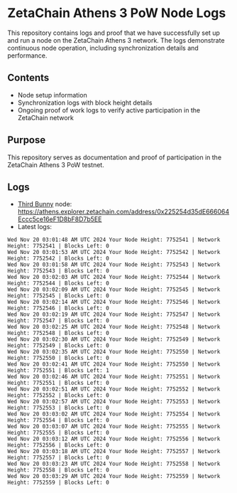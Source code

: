 # ZetaChain Athens 3 PoW Node Logs
This repository contains logs and proof that we have successfully set up and run a node on the ZetaChain Athens 3 network. The logs demonstrate continuous node operation, including synchronization details and performance.

## Contents
- Node setup information
- Synchronization logs with block height details
- Ongoing proof of work logs to verify active participation in the ZetaChain network

## Purpose
This repository serves as documentation and proof of participation in the ZetaChain Athens 3 PoW testnet.

## Logs

- [Third Bunny](https://thirdbunny.xyz/) node: https://athens.explorer.zetachain.com/address/0x225254d35dE666064Eccc5ce16eF1D8bF8D7b5EE
- Latest logs:
```
Wed Nov 20 03:01:48 AM UTC 2024 Your Node Height: 7752541 | Network Height: 7752541 | Blocks Left: 0
Wed Nov 20 03:01:53 AM UTC 2024 Your Node Height: 7752542 | Network Height: 7752542 | Blocks Left: 0
Wed Nov 20 03:01:58 AM UTC 2024 Your Node Height: 7752543 | Network Height: 7752543 | Blocks Left: 0
Wed Nov 20 03:02:03 AM UTC 2024 Your Node Height: 7752544 | Network Height: 7752544 | Blocks Left: 0
Wed Nov 20 03:02:09 AM UTC 2024 Your Node Height: 7752545 | Network Height: 7752545 | Blocks Left: 0
Wed Nov 20 03:02:14 AM UTC 2024 Your Node Height: 7752546 | Network Height: 7752546 | Blocks Left: 0
Wed Nov 20 03:02:19 AM UTC 2024 Your Node Height: 7752547 | Network Height: 7752547 | Blocks Left: 0
Wed Nov 20 03:02:25 AM UTC 2024 Your Node Height: 7752548 | Network Height: 7752548 | Blocks Left: 0
Wed Nov 20 03:02:30 AM UTC 2024 Your Node Height: 7752549 | Network Height: 7752549 | Blocks Left: 0
Wed Nov 20 03:02:35 AM UTC 2024 Your Node Height: 7752550 | Network Height: 7752550 | Blocks Left: 0
Wed Nov 20 03:02:41 AM UTC 2024 Your Node Height: 7752550 | Network Height: 7752551 | Blocks Left: 1
Wed Nov 20 03:02:46 AM UTC 2024 Your Node Height: 7752551 | Network Height: 7752551 | Blocks Left: 0
Wed Nov 20 03:02:51 AM UTC 2024 Your Node Height: 7752552 | Network Height: 7752552 | Blocks Left: 0
Wed Nov 20 03:02:57 AM UTC 2024 Your Node Height: 7752553 | Network Height: 7752553 | Blocks Left: 0
Wed Nov 20 03:03:02 AM UTC 2024 Your Node Height: 7752554 | Network Height: 7752554 | Blocks Left: 0
Wed Nov 20 03:03:07 AM UTC 2024 Your Node Height: 7752555 | Network Height: 7752555 | Blocks Left: 0
Wed Nov 20 03:03:12 AM UTC 2024 Your Node Height: 7752556 | Network Height: 7752556 | Blocks Left: 0
Wed Nov 20 03:03:18 AM UTC 2024 Your Node Height: 7752557 | Network Height: 7752557 | Blocks Left: 0
Wed Nov 20 03:03:23 AM UTC 2024 Your Node Height: 7752558 | Network Height: 7752558 | Blocks Left: 0
Wed Nov 20 03:03:29 AM UTC 2024 Your Node Height: 7752559 | Network Height: 7752559 | Blocks Left: 0
```
